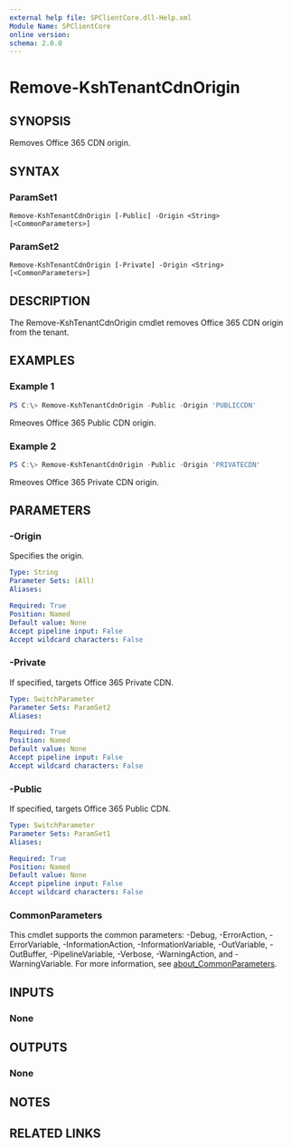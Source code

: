 ```yaml
---
external help file: SPClientCore.dll-Help.xml
Module Name: SPClientCore
online version:
schema: 2.0.0
---
```


# Remove-KshTenantCdnOrigin

## SYNOPSIS
Removes Office 365 CDN origin.

## SYNTAX

### ParamSet1
```
Remove-KshTenantCdnOrigin [-Public] -Origin <String> [<CommonParameters>]
```

### ParamSet2
```
Remove-KshTenantCdnOrigin [-Private] -Origin <String> [<CommonParameters>]
```

## DESCRIPTION
The Remove-KshTenantCdnOrigin cmdlet removes Office 365 CDN origin from the tenant.

## EXAMPLES

### Example 1
```powershell
PS C:\> Remove-KshTenantCdnOrigin -Public -Origin 'PUBLICCDN'
```

Rmeoves Office 365 Public CDN origin.

### Example 2
```powershell
PS C:\> Remove-KshTenantCdnOrigin -Public -Origin 'PRIVATECDN'
```

Rmeoves Office 365 Private CDN origin.

## PARAMETERS

### -Origin
Specifies the origin.

```yaml
Type: String
Parameter Sets: (All)
Aliases:

Required: True
Position: Named
Default value: None
Accept pipeline input: False
Accept wildcard characters: False
```

### -Private
If specified, targets Office 365 Private CDN.

```yaml
Type: SwitchParameter
Parameter Sets: ParamSet2
Aliases:

Required: True
Position: Named
Default value: None
Accept pipeline input: False
Accept wildcard characters: False
```

### -Public
If specified, targets Office 365 Public CDN.

```yaml
Type: SwitchParameter
Parameter Sets: ParamSet1
Aliases:

Required: True
Position: Named
Default value: None
Accept pipeline input: False
Accept wildcard characters: False
```

### CommonParameters
This cmdlet supports the common parameters: -Debug, -ErrorAction, -ErrorVariable, -InformationAction, -InformationVariable, -OutVariable, -OutBuffer, -PipelineVariable, -Verbose, -WarningAction, and -WarningVariable. For more information, see [about_CommonParameters](http://go.microsoft.com/fwlink/?LinkID=113216).

## INPUTS

### None

## OUTPUTS

### None

## NOTES

## RELATED LINKS
